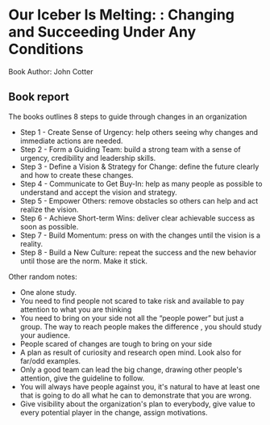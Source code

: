 # Our Iceber Is Melting: : Changing and Succeeding Under Any Conditions
Book Author: John Cotter

## Book report

The books outlines 8 steps to guide through changes in an organization

* Step 1 - Create Sense of Urgency: help others seeing why changes and immediate actions are needed.
* Step 2 - Form a Guiding Team: build a strong team with a sense of urgency, credibility and leadership skills.
* Step 3 - Define a Vision & Strategy for Change: define the future clearly and how to create these changes.
* Step 4 - Communicate to Get Buy-In: help as many people as possible to understand and accept the vision and strategy.
* Step 5 - Empower Others: remove obstacles so others can help and act realize the vision. 
* Step 6 - Achieve Short-term Wins: deliver clear achievable success as soon as possible.
* Step 7 - Build Momentum: press on with the changes until the vision is a reality.
* Step 8 - Build a New Culture: repeat the success and the new behavior until those are the norm. Make it stick.

Other random notes:

* One alone study.
* You need to find people not scared to take risk and available to pay attention to what you are thinking
* You need to bring on your side not all the “people power” but just a group. The way to reach people makes the difference , you should study your audience.
* People scared of changes are tough to bring on your side
* A plan as result of curiosity and research open mind. Look also for far/odd examples.
* Only a good team can lead the big change, drawing other people's attention, give the guideline to follow.
* You will always have people against you, it's natural to have at least one that is going to do all what he can to demonstrate that you are wrong.
* Give visibility about the organization's plan to everybody, give value to every potential player in the change, assign motivations.

